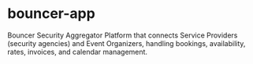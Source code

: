 # bouncer-app
Bouncer Security Aggregator Platform that connects Service Providers (security agencies) and Event Organizers, handling bookings, availability, rates, invoices, and calendar management.
